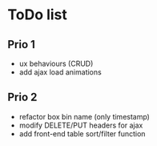 # ToDo list

## Prio 1

- ux behaviours (CRUD)
- add ajax load animations

## Prio 2

- refactor box bin name (only timestamp)
- modify DELETE/PUT headers for ajax
- add front-end table sort/filter function
